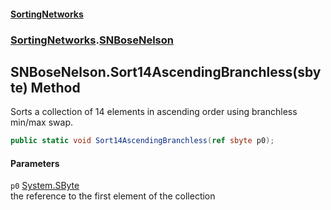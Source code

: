 #### [SortingNetworks](./index.md 'index')
### [SortingNetworks](./SortingNetworks.md 'SortingNetworks').[SNBoseNelson](./SortingNetworks-SNBoseNelson.md 'SortingNetworks.SNBoseNelson')
## SNBoseNelson.Sort14AscendingBranchless(sbyte) Method
Sorts a collection of 14 elements in ascending order using branchless min/max swap.  
```csharp
public static void Sort14AscendingBranchless(ref sbyte p0);
```
#### Parameters
<a name='SortingNetworks-SNBoseNelson-Sort14AscendingBranchless(sbyte)-p0'></a>
`p0` [System.SByte](https://docs.microsoft.com/en-us/dotnet/api/System.SByte 'System.SByte')  
the reference to the first element of the collection  
  
